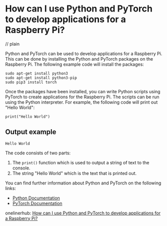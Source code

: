 # How can I use Python and PyTorch to develop applications for a Raspberry Pi?
// plain

Python and PyTorch can be used to develop applications for a Raspberry Pi. This can be done by installing the Python and PyTorch packages on the Raspberry Pi. The following example code will install the packages:

```
sudo apt-get install python3
sudo apt-get install python3-pip
sudo pip3 install torch
```

Once the packages have been installed, you can write Python scripts using PyTorch to create applications for the Raspberry Pi. The scripts can be run using the Python interpreter. For example, the following code will print out "Hello World":

```
print("Hello World")
```

## Output example

```
Hello World
```

The code consists of two parts:
1. The `print()` function which is used to output a string of text to the console.
2. The string "Hello World" which is the text that is printed out.

You can find further information about Python and PyTorch on the following links:

- [Python Documentation](https://docs.python.org/3/)
- [PyTorch Documentation](https://pytorch.org/docs/stable/index.html)

onelinerhub: [How can I use Python and PyTorch to develop applications for a Raspberry Pi?](https://onelinerhub.com/python-pytorch/how-can-i-use-python-and-pytorch-to-develop-applications-for-a-raspberry-pi)